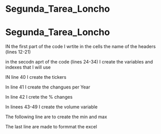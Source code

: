# Segunda_Tarea_Loncho

# Segunda_Tarea_Loncho


IN the first part of the code I wrtite in the cells the name of the headers (lines 12-21)

in the secodn aprt of the code (lines 24-34) I create the variables and indexes that I will use

IN line 40 I create the tickers

In line 41 I create the changues per Year 

In line 42 I crete the % changes

In linees 43-49 I create the volume variable

The following line are to create the min and max 

The last line are made to formmat the excel 
